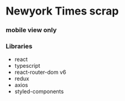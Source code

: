 # Newyork Times scrap

### mobile view only

### Libraries

- react
- typescript
- react-router-dom v6
- redux
- axios
- styled-components
